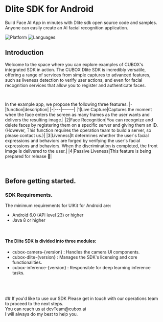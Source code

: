 # Dlite SDK for Android
Build Face AI App in minutes with Dlite sdk open source code and samples.
Anyone can easily create an AI facial recognition application.

![Platform](https://img.shields.io/badge/platform-ANDROID-cyan.svg)
![Languages](https://img.shields.io/badge/language-KOTLIN-cyan.svg)


## Introduction
Welcome to the space where you can explore examples of CUBOX's integrated SDK in action. The CUBOX Dlite SDK is incredibly versatile, offering a range of services from simple captures to advanced features, such as liveness detection to verify user actions, and even for facial recognition  services that allow you to register and authenticate faces.

<br/>

In the example app, we propose the following three features.
|-|function|description|
|-|---|------|
|1|Live Capture|Captures the moment when the face enters the screen as many frames as the user wants and delivers the resulting image.|
|2|Face Recognition|You can recognize and delete faces by registering them on a specific server and giving them an ID. <br/> (However, This function requires the operation team to build a server, so please contact us.)|
|3|Liveness|It determines whether the user's facial expressions and behaviors are forged by verifying the user's facial expressions and behaviors. When the discrimination is completed, the front image is delivered to the user.|
|4|Passive Liveness|This feature is being prepared for release 🙏|

<br/>


## Before getting started. 
### SDK Requirements.

The minimum requirements for UIKit for Android are:

- Android 6.0 (API level 23) or higher
- Java 8 or higher

<br/>

#### The Dlite SDK is divided into three modules:
- cubox-camera-{version} : Handles the camera UI components.
- cubox-dlite-{version} : Manages the SDK's licensing and core functionalities.
- cubox-inference-{version} : Responsible for deep learning inference tasks.

<br/>


#### 



<br/>
## If you'd like to use our SDK
Please get in touch with our operations team to proceed to the next steps. <br/>
You can reach us at devTeam@cubox.ai <br/> 
I will always do my best to help you.
